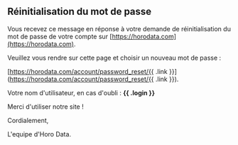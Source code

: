 ## Réinitialisation du mot de passe

Vous recevez ce message en réponse à votre demande de réinitialisation
du mot de passe de votre compte sur [https://horodata.com](https://horodata.com).

Veuillez vous rendre sur cette page et choisir un nouveau mot de passe :

[https://horodata.com/account/password_reset/{{ .link }}](https://horodata.com/account/password_reset/{{ .link }}).

Votre nom d'utilisateur, en cas d'oubli : **{{ .login }}**

Merci d'utiliser notre site !



Cordialement,

L'equipe d'Horo Data.
